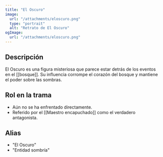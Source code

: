 ```yaml
---
title: "El Oscuro"
image:
  url: "/attachments/eloscuro.png"
  type: "portrait"
  alt: "Retrato de El Oscuro"
ogImage:
  url: "/attachments/eloscuro.png"
---
```


## Descripción
El Oscuro es una figura misteriosa que parece estar detrás de los eventos en el [[bosque]]. Su influencia corrompe el corazón del bosque y mantiene el poder sobre las sombras.

## Rol en la trama
- Aún no se ha enfrentado directamente.
- Referido por el [[Maestro encapuchado]] como el verdadero antagonista.

## Alias
- "El Oscuro"
- "Entidad sombría"
